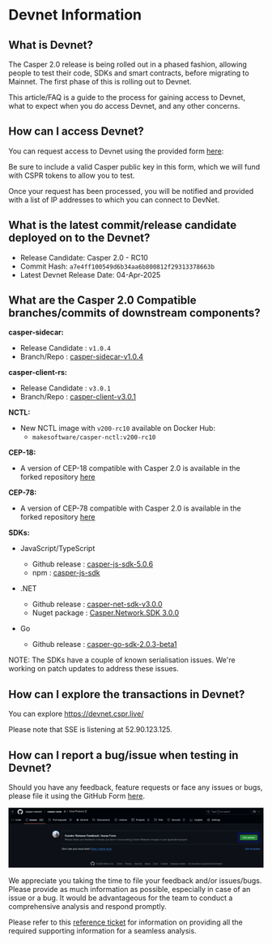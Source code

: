 # Devnet Information

## What is Devnet?

The Casper 2.0 release is being rolled out in a phased fashion, allowing people to test their code, SDKs and smart contracts, before migrating to Mainnet. The first phase of this is rolling out to Devnet. 

This article/FAQ is a guide to the process for gaining access to Devnet, what to expect when you do access Devnet, and any other concerns.

## How can I access Devnet?

You can request access to Devnet using the provided form [here](https://forms.gle/NXYtoK7gPXB1iPP3A): 
 

Be sure to include a valid Casper public key in this form, which we will fund with CSPR tokens to allow you to test.

Once your request has been processed, you will be notified and provided with a list of IP addresses to which you can connect to DevNet.

## What is the latest commit/release candidate deployed on to the Devnet?

- Release Candidate: Casper 2.0 - RC10
- Commit Hash: `a7e4ff100549d6b34aa6b800812f29313378663b`
- Latest Devnet Release Date: 04-Apr-2025

## What are the Casper 2.0 Compatible branches/commits of downstream components?

**casper-sidecar:**
  - Release Candidate   : `v1.0.4`
  - Branch/Repo : [casper-sidecar-v1.0.4](https://github.com/casper-network/casper-sidecar/tree/v1.0.4)

**casper-client-rs:**
  - Release Candidate   : `v3.0.1`
  - Branch/Repo : [casper-client-v3.0.1](https://github.com/casper-ecosystem/casper-client-rs/commits/v3.0.1)

**NCTL:**
  - New NCTL image with `v200-rc10` available on Docker Hub: 
    - `makesoftware/casper-nctl:v200-rc10`

**CEP-18:** 
  - A version of CEP-18 compatible with Casper 2.0 is available in the forked repository [here](https://github.com/casper-ecosystem/cep18/tree/feat-2.0)


**CEP-78:**
  - A version of CEP-78 compatible with Casper 2.0 is available in the forked repository [here](https://github.com/casper-ecosystem/cep-78-enhanced-nft/tree/feat-2.0)


**SDKs:**
- JavaScript/TypeScript
  - Github release  : [casper-js-sdk-5.0.6](https://github.com/casper-ecosystem/casper-js-sdk/releases/tag/5.0.6)  
  - npm : [casper-js-sdk](https://www.npmjs.com/package/casper-js-sdk)

- .NET
  - Github release  : [casper-net-sdk-v3.0.0](https://github.com/make-software/casper-net-sdk/releases/tag/v3.0.0)  
  - Nuget package   : [Casper.Network.SDK 3.0.0](https://www.nuget.org/packages/Casper.Network.SDK/3.0.0)  

- Go
  - Github release  : [casper-go-sdk-2.0.3-beta1](https://github.com/make-software/casper-go-sdk/releases/tag/v2.0.3-beta1)  

NOTE: 
The SDKs have a couple of known serialisation issues. We're working on patch updates to address these issues.

## How can I explore the transactions in Devnet?

You can explore https://devnet.cspr.live/ 

Please note that SSE is listening at 52.90.123.125.

## How can I report a bug/issue when testing in Devnet?

Should you have any feedback, feature requests or face any issues or bugs, please file it using the GitHub Form [here](https://github.com/casper-network/casper-node/issues/new?assignees=devendran-m%2Cpiotr-dziubecki%2Csacherjj%2Ccspramit%2CSaiProServ&labels=condor-feedback&projects=&template=feedback.yml&title=%5BCondor-Release%5D%3A+Specify+your+feedback%2Fissue+briefly).

![issue form](../image_archive/condor/casper_condor_issue_form.png)

We appreciate you taking the time to file your feedback and/or issues/bugs. Please provide as much information as possible, especially in case of an issue or a bug. It would be advantageous for the team to conduct a comprehensive analysis and respond promptly.

Please refer to this [reference ticket](https://github.com/casper-network/casper-node/issues/4999) for information on providing all the required supporting information for a seamless analysis. 
